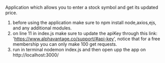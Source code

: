 Application which allows you to enter a stock symbol and get its updated price.

1) before using the application make sure to npm install node,axios,ejs, and any additional modules.
2) on line 11 in index.js make sure to update the apiKey through this link: 'https://www.alphavantage.co/support/#api-key', notice that for a free membership you can only make 100 get requests.
3) run in terminal nodemon index.js and then open upp the app on http://localhost:3000/
